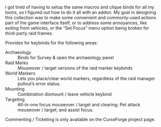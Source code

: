 I got tired of having to setup the same macros and clique binds for all my
toons, so I figured out how to do it all with an addon. My goal in designing
this collection was to make some convenient and commonly-used actions part of
the game interface itself, or to address some annoyances, like exiting from
vehicles, or the &ldquo;Set Focus&rdquo; menu option being broken for third-party raid
frames.

Provides for keybinds for the following areas:

<dl> 
<dt>Archaeology</dt>
<dd>Binds for Survey & open the archaeology panel</dd>
<dt>Raid Marks</dt>
<dd>Mouseover / target versions of the raid marker keybinds</dd>
<dt>World Markers</dt>
<dd>Lets you place/clear world markers, regardless of the raid manager pullout&rsquo;s error status.</dd>
<dt>Mounting</dt>
<dd>Combination dismount / leave vehicle keybind</dd>
<dt>Targeting</dt>
<dd>All-in-one focus mouseover / target and clearing; Pet attack mouseover / target; and assist focus.</dd>
</dl>

Commenting / Ticketing is only available on the CurseForge project page.
